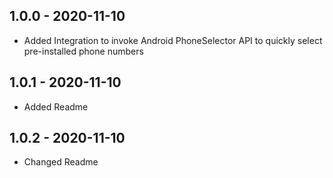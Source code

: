## 1.0.0 - 2020-11-10

* Added Integration to invoke Android PhoneSelector API to quickly select pre-installed phone numbers

## 1.0.1 - 2020-11-10

* Added Readme

## 1.0.2 - 2020-11-10

* Changed Readme
